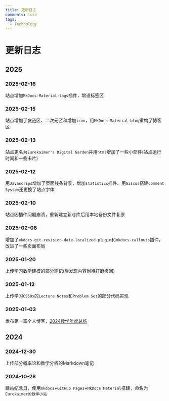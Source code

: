 ```yaml
---
title: 更新日志
comments: ture
tags:
  - Technology
---
```


# 更新日志


## 2025

### 2025-02-16

站点增加`MkDocs-Material-tags`插件，增设标签区


### 2025-02-15 

站点增加了友链区、二次元区和增加`icon`，用`MkDocs-Material-blog`重构了博客区


### 2025-02-13 


站点更名为`Eurekaimer's Digital Garden`并用`html`增加了一些小部件(站点运行时间和一些卡片)


### 2025-02-12 

用`Javascrips`增加了页面线条背景，增加`statistics`插件、用`Giscus`搭建`Comment System`还更换了站点字体


### 2025-02-10 

站点因插件问题崩溃，重新建立新仓库后用本地备份文件复原

### 2025-02-08 

增加了`mkdocs-git-revision-date-localized-plugin`和`mkdocs-callouts`插件，改进了一些页面布局

### 2025-01-20 

上传学习数学建模的部分笔记(后发现内容尚待打磨撤回)

### 2025-01-12

上传学习`CS50x`的`Lecture Notes`和`Problem Set`的部分代码实现

### 2025-01-03 

发布第一篇个人博客，[2024数学年度总结](blog/posts/2024总结.md)


## 2024

### 2024-12-30 

上传部分概率论和数学分析的Markdown笔记

### 2024-10-28 

建站纪念日，使用`mkdocs`+`GitHub Pages`+`MkDocs Material`搭建，命名为`Eurekaimer的数学小站`